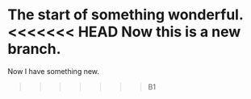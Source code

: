 The start of something wonderful.
<<<<<<< HEAD
Now this is a new branch.
=======
Now I have something new.
>>>>>>> B1
